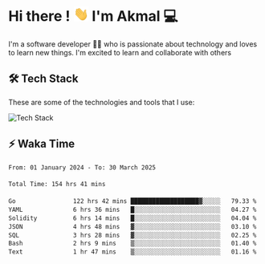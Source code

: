 # Hi there ! <img src="https://github.com/ABSphreak/ABSphreak/blob/master/gifs/Hi.gif" width="30"> I'm Akmal  💻

I'm a software developer 👨‍💻 who is passionate about technology and loves to learn new things. I'm excited to learn and collaborate with others

## 🛠️ Tech Stack

These are some of the technologies and tools that I use:

![Tech Stack](https://skillicons.dev/icons?i=typescript,nodejs,javascript,express,nest,sequelize,go,rabbitmq,python,solidity,react,vue,next,nuxtjs,webpack,vite,tailwindcss,bootstrap,css,scss,html,vercel,firebase,heroku,netlify,docker,postgresql,mongodb,redis,mysql,graphql,git,github,gitlab,vscode,figma,postman,pytorch,tensorflow,bash)

## ⚡ Waka Time
<!--START_SECTION:waka-->

```txt
From: 01 January 2024 - To: 30 March 2025

Total Time: 154 hrs 41 mins

Go                122 hrs 42 mins ███████████████████▓░░░░░   79.33 %
YAML              6 hrs 36 mins   █░░░░░░░░░░░░░░░░░░░░░░░░   04.27 %
Solidity          6 hrs 14 mins   █░░░░░░░░░░░░░░░░░░░░░░░░   04.04 %
JSON              4 hrs 48 mins   ▓░░░░░░░░░░░░░░░░░░░░░░░░   03.10 %
SQL               3 hrs 28 mins   ▓░░░░░░░░░░░░░░░░░░░░░░░░   02.25 %
Bash              2 hrs 9 mins    ▒░░░░░░░░░░░░░░░░░░░░░░░░   01.40 %
Text              1 hr 47 mins    ▒░░░░░░░░░░░░░░░░░░░░░░░░   01.16 %
```

<!--END_SECTION:waka-->


